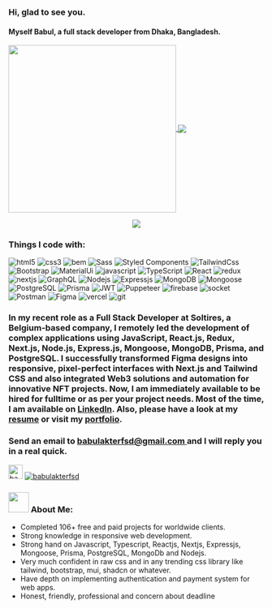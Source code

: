 ### Hi, glad to see you.
#### Myself Babul, a full stack developer from Dhaka, Bangladesh.
 <p style="align:center">
  <a href="https://github.com/babulakterfsd" align="center">
   <img align="center" width="330" align="center" src="https://github-readme-stats.vercel.app/api?username=babulakterfsd&hide=contribs,issues&theme=radical&hide_rank=true&count_private=true&include_all_commits=true">
  </a>
  <a href="https://github.com/babulakterfsd/github-readme-stats" align="center">
    <img align="center" src="https://github-readme-stats.anuraghazra1.vercel.app/api/top-langs/?username=babulakterfsd&layout=compact&theme=radical&langs_count=6" />
  </a>
 </p>
 <p align="center">
   <img align="center" src="https://github-readme-streak-stats.herokuapp.com/?user=babulakterfsd&theme=radical&hide_border=true"/>
</p>




<!--
<h3>
  <a href="https://git.io/typing-svg"><img src="https://readme-typing-svg.herokuapp.com?color=F71DD5&lines=HTML+CSS+SaSS+Bootstrap;tailwindCSS+MaterialUI+StyledComponent;Javascript+Reactjs+Redux+Nextjs;Firebase+Nodejs+ExpressJs+Mongoose;JWT+Socket-io+MongoDB+Git+CPanel"></a>
</h3>-->

### Things I code with:
<p>
  <img alt="html5" src="https://img.shields.io/badge/-HTML5-E34F26?style=flat-square&logo=html5&logoColor=white" />
  <img alt="css3" src="https://img.shields.io/badge/-CSS3-E34F26?style=flat-square&logo=css3&logoColor=white" />
  <img alt="bem" src="https://img.shields.io/badge/-BEM-E34F26?style=flat-square&logo=bem&logoColor=white" />
  <img alt="Sass" src="https://img.shields.io/badge/-Sass-CC6699?style=flat-square&logo=sass&logoColor=white" />
  <img alt="Styled Components" src="https://img.shields.io/badge/-Styled_Components-db7092?style=flat-square&logo=styled-components&logoColor=white" />
  <img alt="TailwindCss" src="https://img.shields.io/badge/-TailwindCss-E34F26?style=flat-square&logo=tailwindcss&logoColor=white" />
  <img alt="Bootstrap" src="https://img.shields.io/badge/-Bootstrap-E34F26?style=flat-square&logo=bootstrap&logoColor=white" />
  <img alt="MaterialUi" src="https://img.shields.io/badge/-MaterialUi-E34F26?style=flat-square&logo=mui&logoColor=white" />

   <img alt="javascript" src="https://img.shields.io/badge/-javaScript-007ACC?style=flat-square&logo=javascript&logoColor=yellow" />
   <img alt="TypeScript" src="https://img.shields.io/badge/-TypeScript-007ACC?style=flat-square&logo=typescript&logoColor=white" />

  <img alt="React" src="https://img.shields.io/badge/-React-45b8d8?style=flat-square&logo=react&logoColor=white" />
  <img alt="redux" src="https://img.shields.io/badge/-Redux-764ABC?style=flat-square&logo=redux&logoColor=white" />
  <img alt="nextjs" src="https://img.shields.io/badge/-Nextjs-764ABC?style=flat-square&logo=nextjs&logoColor=white" />
  <img alt="GraphQL" src="https://img.shields.io/badge/-GraphQL-E10098?style=flat-square&logo=graphql&logoColor=white" />

   <img alt="Nodejs" src="https://img.shields.io/badge/-Nodejs-43853d?style=flat-square&logo=Node.js&logoColor=white" />
   <img alt="Expressjs" src="https://img.shields.io/badge/-Expressjs-43853d?style=flat-square&logo=Express.js&logoColor=white" />
   <img alt="MongoDB" src="https://img.shields.io/badge/-MongoDB-13aa52?style=flat-square&logo=mongodb&logoColor=white" />
   <img alt="Mongoose" src="https://img.shields.io/badge/-Mongoose-13aa52?style=flat-square&logo=mongoose&logoColor=white" />
   <img alt="PostgreSQL" src="https://img.shields.io/badge/-PostgreSQL-13aa52?style=flat-square&logo=PostgreSQL&logoColor=white" />
   <img alt="Prisma" src="https://img.shields.io/badge/-Prisma-13aa52?style=flat-square&logo=Prisma&logoColor=white" />
   <img alt="JWT" src="https://img.shields.io/badge/-JWT-13aa52?style=flat-square&logo=JWT&logoColor=white" />
   <img alt="Puppeteer" src="https://img.shields.io/badge/-Puppeteer-13aa52?style=flat-square&logo=Puppeteer&logoColor=white" />
   <img alt="firebase" src="https://img.shields.io/badge/-Firebase-F05032?style=flat-square&logo=firebase&logoColor=white" />
   <img alt="socket" src="https://img.shields.io/badge/-Socket-F05032?style=flat-square&logo=socket&logoColor=white" />
   <img alt="Postman" src="https://img.shields.io/badge/-Postman-F05032?style=flat-square&logo=postman&logoColor=white" />
   <img alt="Figma" src="https://img.shields.io/badge/-Figma-F05032?style=flat-square&logo=figma&logoColor=white" />
   <img alt="vercel" src="https://img.shields.io/badge/-Vercel-F05032?style=flat-square&logo=vercel&logoColor=white" />
  
  <img alt="git" src="https://img.shields.io/badge/-Git-F05032?style=flat-square&logo=git&logoColor=white" />
  
 
</p>

### In my recent role as a Full Stack Developer at Soltires, a Belgium-based company, I remotely led the development of complex applications using JavaScript, React.js, Redux, Next.js, Node.js, Express.js, Mongoose, MongoDB, Prisma, and PostgreSQL. I successfully transformed Figma designs into responsive, pixel-perfect interfaces with Next.js and Tailwind CSS and also integrated Web3 solutions and automation for innovative NFT projects. Now, I am immediately available to be hired for fulltime or as per your project needs. Most of the time, I am available on [LinkedIn](https://linkedin.com/in/babulakterfsd). Also, please have a look at my [resume](https://drive.google.com/file/d/1ds_lX3FHIE4h8qRAMHcKT8JwCz8LNSC0/view) or visit my [portfolio](https://babulakter.com).

### Send an email to <ins> babulakterfsd@gmail.com </ins> and I will reply you in a real quick.

<p align="left"> <img src="https://komarev.com/ghpvc/?username=babulakterfsd&label=Profile%20views&color=0e75b6&style=flat" alt="babulakterfsd " height="28px"  />  <a href="https://twitter.com/babulakterfsd" target="blank"><img src="https://img.shields.io/twitter/follow/babulakterfsd?logo=twitter&style=for-the-badge" alt="babulakterfsd" /></a>
</p>


### <img src="https://media.giphy.com/media/WUlplcMpOCEmTGBtBW/giphy.gif" width="40"> **About Me:**

- Completed 106+ free and paid projects for worldwide clients.
- Strong knowledge in responsive web development.
- Strong hand on Javascript, Typescript, Reactjs, Nextjs, Expressjs, Mongoose, Prisma, PostgreSQL, MongoDb and Nodejs.
- Very much confident in raw css and in any trending css library like tailwind, bootstrap, mui, shadcn or whatever.
- Have depth on implementing authentication and payment system for web apps.
- Honest, friendly, professional and concern about deadline

</br>
